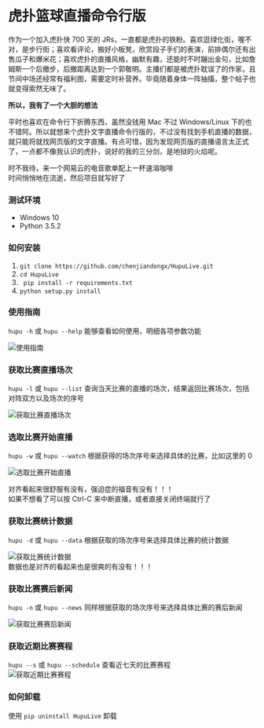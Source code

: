 # 虎扑篮球直播命令行版  

作为一个加入虎扑快 700 天的 JRs，一直都是虎扑的铁粉。喜欢逛绿化街，喔不对，是步行街；喜欢看评论，搬好小板凳，欣赏段子手们的表演，前排偶尔还有出售瓜子和爆米花；喜欢虎扑的直播风格，幽默有趣，还能时不时蹦出金句，比如詹姆斯一个后撤步，后撤距离达到一个郭敬明。主播们都是被虎扑耽误了的作家，且节间中场还经常有福利图，需要定时补营养。毕竟随着身体一阵抽搐，整个帖子也就变得索然无味了。

**所以，我有了一个大胆的想法**  

平时也喜欢在命令行下折腾东西，虽然没钱用 Mac 不过 Windows/Linux 下的也不错阿。所以就想来个虎扑文字直播命令行版的，不过没有找到手机直播的数据，就只能将就找网页版的文字直播。有点可惜，因为发现网页版的直播语言太正式了，一点都不像我认识的虎扑，说好的我的三分剑，是地狱的火焰呢。 

时不我待，来一个网易云的电音歌单配上一杯速溶咖啡  
时间悄悄地在流逝，然后项目就写好了  

### 测试环境
* Windows 10
* Python 3.5.2

### 如何安装
1. ``` git clone https://github.com/chenjiandongx/HupuLive.git ```
2. ``` cd HupuLive ```  
3. ``` pip install -r requirements.txt```
3. ``` python setup.py install ```  

### 使用指南  
```hupu -h``` 或 ```hupu --help``` 能够查看如何使用，明细各项参数功能  

![使用指南](https://github.com/chenjiandongx/HupuLive/blob/master/images/hupu-0.gif)  

### 获取比赛直播场次  
```hupu -l``` 或 ```hupu --list``` 查询当天比赛的直播的场次，结果返回比赛场次，包括对阵双方以及场次的序号  

![获取比赛直播场次](https://github.com/chenjiandongx/HupuLive/blob/master/images/hupu-2.gif)  

### 选取比赛开始直播  
```hupu -w``` 或 ```hupu --watch``` 根据获得的场次序号来选择具体的比赛，比如这里的 0  

![选取比赛开始直播](https://github.com/chenjiandongx/HupuLive/blob/master/images/hupu-3.gif)  

对齐看起来很舒服有没有，强迫症的福音有没有！！！  
如果不想看了可以按 Ctrl-C 来中断直播，或者直接关闭终端就行了  

### 获取比赛统计数据  
```hupu -d``` 或 ```hupu --data``` 根据获取的场次序号来选择具体比赛的统计数据  

![获取比赛统计数据](https://github.com/chenjiandongx/HupuLive/blob/master/images/hupu-4.gif)  
数据也是对齐的看起来也是很爽的有没有！！！  

### 获取比赛赛后新闻
```hupu -n``` 或 ```hupu --news``` 同样根据获取的场次序号来选择具体比赛的赛后新闻  

![获取比赛赛后新闻](https://github.com/chenjiandongx/HupuLive/blob/master/images/hupu-5.gif)  

### 获取近期比赛赛程
```hupu --s``` 或 ```hupu --schedule``` 查看近七天的比赛赛程  
![获取近期比赛赛程](https://github.com/chenjiandongx/HupuLive/blob/master/images/hupu-1.gif)

### 如何卸载
使用 ```pip uninstall HupuLive``` 卸载
